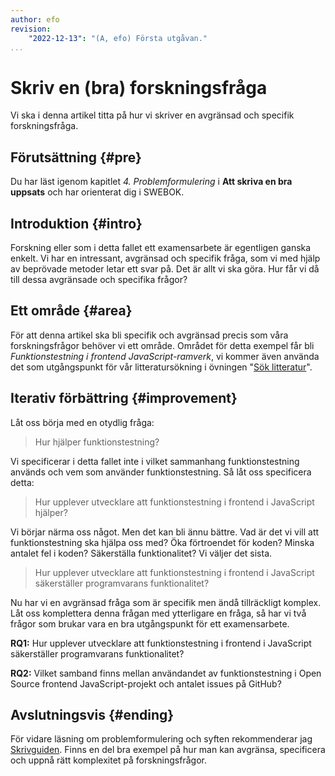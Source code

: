 ```yaml
---
author: efo
revision:
    "2022-12-13": "(A, efo) Första utgåvan."
...
```

Skriv en (bra) forskningsfråga
==================================

Vi ska i denna artikel titta på hur vi skriver en avgränsad och specifik forskningsfråga.



<!--more-->




Förutsättning {#pre}
--------------------------------------

Du har läst igenom kapitlet *4. Problemformulering* i **Att skriva en bra uppsats** och har orienterat dig i SWEBOK.



Introduktion {#intro}
--------------------------------------

Forskning eller som i detta fallet ett examensarbete är egentligen ganska enkelt. Vi har en intressant, avgränsad och specifik fråga, som vi med hjälp av beprövade metoder letar ett svar på. Det är allt vi ska göra. Hur får vi då till dessa avgränsade och specifika frågor?



Ett område {#area}
--------------------------------------

För att denna artikel ska bli specifik och avgränsad precis som våra forskningsfrågor behöver vi ett område. Området för detta exempel får bli *Funktionstestning i frontend JavaScript-ramverk*, vi kommer även använda det som utgångspunkt för vår litteratursökning i övningen "[Sök litteratur](kunskap/sok-litteratur)".



Iterativ förbättring {#improvement}
--------------------------------------


Låt oss börja med en otydlig fråga:

> Hur hjälper funktionstestning?

Vi specificerar i detta fallet inte i vilket sammanhang funktionstestning används och vem som använder funktionstestning. Så låt oss specificera detta:

> Hur upplever utvecklare att funktionstestning i frontend i JavaScript hjälper?

Vi börjar närma oss något. Men det kan bli ännu bättre. Vad är det vi vill att funktionstestning ska hjälpa oss med? Öka förtroendet för koden? Minska antalet fel i koden? Säkerställa funktionalitet? Vi väljer det sista.

> Hur upplever utvecklare att funktionstestning i frontend i JavaScript säkerställer programvarans funktionalitet?

Nu har vi en avgränsad fråga som är specifik men ändå tillräckligt komplex. Låt oss komplettera denna frågan med ytterligare en fråga, så har vi två frågor som brukar vara en bra utgångspunkt för ett examensarbete.

**RQ1:** Hur upplever utvecklare att funktionstestning i frontend i JavaScript säkerställer programvarans funktionalitet?

**RQ2:** Vilket samband finns mellan användandet av funktionstestning i Open Source frontend JavaScript-projekt och antalet issues på GitHub?



Avslutningsvis {#ending}
--------------------------------------

För vidare läsning om problemformulering och syften rekommenderar jag [Skrivguiden](https://skrivguiden.se/skriva/skrivprocessen/#syfte). Finns en del bra exempel på hur man kan avgränsa, specificera och uppnå rätt komplexitet på forskningsfrågor.
